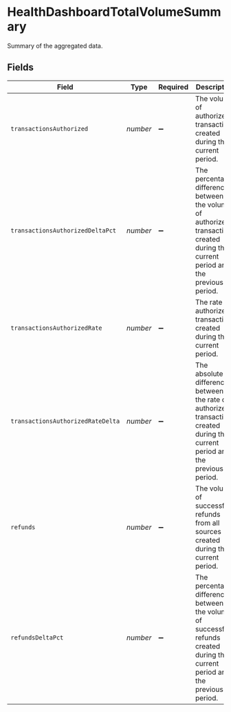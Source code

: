 # HealthDashboardTotalVolumeSummary

Summary of the aggregated data.


## Fields

| Field                                                                                                                              | Type                                                                                                                               | Required                                                                                                                           | Description                                                                                                                        | Example                                                                                                                            |
| ---------------------------------------------------------------------------------------------------------------------------------- | ---------------------------------------------------------------------------------------------------------------------------------- | ---------------------------------------------------------------------------------------------------------------------------------- | ---------------------------------------------------------------------------------------------------------------------------------- | ---------------------------------------------------------------------------------------------------------------------------------- |
| `transactionsAuthorized`                                                                                                           | *number*                                                                                                                           | :heavy_minus_sign:                                                                                                                 | The volume of authorized transactions created during the current period.                                                           | 7890                                                                                                                               |
| `transactionsAuthorizedDeltaPct`                                                                                                   | *number*                                                                                                                           | :heavy_minus_sign:                                                                                                                 | The percentage difference between the volume of authorized transactions created during the current period and the previous period. | -5                                                                                                                                 |
| `transactionsAuthorizedRate`                                                                                                       | *number*                                                                                                                           | :heavy_minus_sign:                                                                                                                 | The rate of authorized transactions created during the current period.                                                             | 89                                                                                                                                 |
| `transactionsAuthorizedRateDelta`                                                                                                  | *number*                                                                                                                           | :heavy_minus_sign:                                                                                                                 | The absolute difference between the rate of authorized transactions created during the current period and the previous period.     | 15                                                                                                                                 |
| `refunds`                                                                                                                          | *number*                                                                                                                           | :heavy_minus_sign:                                                                                                                 | The volume of successful refunds from all sources created during the current period.                                               | 590                                                                                                                                |
| `refundsDeltaPct`                                                                                                                  | *number*                                                                                                                           | :heavy_minus_sign:                                                                                                                 | The percentage difference between the volume of successful refunds created during the current period and the previous period.      | 7                                                                                                                                  |